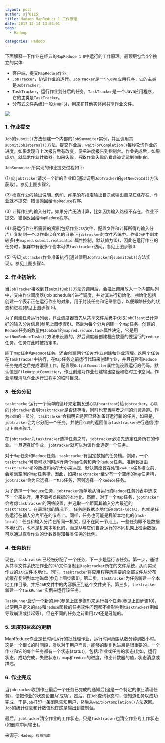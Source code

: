 ```yaml
---
layout: post
author: sjf0115
title: Hadoop MapReduce 1 工作原理
date: 2017-12-14 13:03:01
tags:
  - Hadoop

categories: Hadoop
---
```


下面解释一下作业在经典的`MapReduce 1.0`中运行的工作原理。最顶层包含4个独立的实体:

- 客户端，提交`MapReduce`作业。
- `JobTracker`，协调作业的运行。`JobTracker`是一个Java应用程序，它的主类是`JobTracker`。
- `TaskTracker`，运行作业划分后的任务。`TaskTracker`是一个Java应用程序，它的主类是`TaskTracker`。
- 分布式文件系统(一般为`HDFS`)，用来在其他实体间共享作业文件。

![](https://github.com/sjf0115/PubLearnNotes/blob/master/image/Hadoop/Hadoop%20MapReduce1.0%20%E5%B7%A5%E4%BD%9C%E5%8E%9F%E7%90%86-1.png?raw=true)

### 1. 作业提交

`Job`的`submit()`方法创建一个内部的`JobSunmmiter`实例，并且调用其`submitJobInternal()`方法。提交作业后，`waitForCompletion()`每秒轮询作业的进度，如果发现自上次报告后有改变，便把进度报告到控制台。作业完成后，如果成功，就显示作业计数器。如果失败，导致作业失败的错误被记录到控制台。

`JobSunmmiter`所实现的作业提交过程如下:

(1) 向`jobtracker`请求一个新的作业ID(通过调用`JobTracker`的`getNewJobId()`方法获取）。参见上图步骤2。

(2) 检查作业的输出说明。例如，如果没有指定输出目录或输出目录已经存在，作业就不提交，错误抛回给`MapReduce`程序。

(3) 计算作业的输入分片。如果分片无法计算，比如因为输入路径不存在，作业不提交，错误返回给`MapReduce`程序。

(4) 将运行作业所需要的资源(包括作业`JAR`文件、配置文件和计算所得的输入分片）复制到一个以作业ID命名的目录下`jobtracker`的文件系统中。作业`JAR`中副本较多(由`mapred.submit.replication`属性控制，默认值为10)，因此在运行作业的任务时，集群中有很多个副本可供`tasktracker`访问。参见上图步骤3.

(5) 告知`jobtracker`作业准备执行(通过调用`JobTracker`的`submitJob()`方法实现)。参见上图步骤4.

### 2. 作业初始化

当`JobTracker`接收到其`submitJob()`方法的调用后，会把此调用放入一个内部队列中，交由作业调度器(job scheduler)进行调度，并对其进行初始化。初始化包括创建一个表示正在运行作业的对象，用于封装任务和记录信息，以便跟踪任务的状态和进程(参见上图步骤 5)。

为了创建任务运行列表，作业调度器首先从共享文件系统中获取`JobClient`已计算好的输入分片信息(参见上图步骤6)。然后为每个分片创建一个`Map`任务。创建的`Reduce`任务的数量由`JobConf`的`mapred.reduce.task`属性决定，它是用`setNumReduceTasks()`方法来设置的，然后调度器创建相应数量的要运行的`reduce`任务。任务在此时被指定ID。

除了`Map`任务和`Reduce`任务，还会创建两个任务:作业创建和作业清理。这两个任务在`TaskTracker`中执行，在`Map`任务之前运行代码来创建作业，并且在所有`Reduce`任务完成之后完成清理工作。配置项`OutputCommitter`属性能设置运行的代码。默认值是`FileOutputCommitter`。作业创建为作业创建输出路径和临时工作空间。作业清理清除作业运行过程中的临时目录。

### 3. 任务分配

`tasktracker`运行一个简单的循环来定期发送`心跳`(`heartbeat`)给`jobtracker`。`心跳`向`jobtracker`表明`tasktracker`是否还存活，同时也充当两者之间的消息通道。作为`心跳`的一部分，`tasktracker`会指明它是否已经准备好运行新的任务，如果是，`jobtracker`会为它分配一个任务，并使用`心跳`的返回值与`tasktracker`进行通信(参见上图步骤7)。

在`jobtracker`为`tasktracker`选择任务之前，`jobtracker`必须先选定任务所在的作业。一旦选择好作业，`jobtracker`就可以为该作业选定一个任务。

对于`Map`任务和`Reduce`任务，`tasktracker`有固定数据的任务槽。例如，一个`tasktracker`可能可以同时运行两个`Map`任务和两个`Reduce`任务。准确数据由`tasktracker`核的数据和内存大小来决定。默认调度器在处理`Reduce`任务槽之前，会填满空闲的`Map`任务槽，因此，如果`tasktracker`至少有一个空闲的`Map`任务槽，`jobtracker`会为它选择一个`Map`任务，否则选择一个`Reduce`任务。

为了选择一个`Reduce`任务，`jobtracker`简单地从待运行的`Reduce`任务列表中选取下一个来执行，用不着考虑数据的本地化。然而，对于一个`Map`任务，`jobtracker`会考虑`tasktracker`的网络设置，并选取一个距离其输入分片最近的`tasktracker`。在最理想的情况下， 任务是数据本地化的(`data-local`)，也就是任务运行在输入分片所在的节点上。同样，任务也可能是机架本地化的(`rack-local`)：任务和输入分片在所同一机架，但不在同一节点上。一些任务即不是数据本地化的，也不是机架本地化的，而是从与它们自身运行的不同机架上检索数据。可以通过查看作业的计数器得知每类任务的比例。

### 4. 任务执行

现在，`tasktracker`已经被分配了一个任务，下一步是运行该任务。第一步，通过从共享文件系统把作业的`JAR`文件复制到`tasktracker`所在的文件系统，从而实现作业的`JAR`文件本地化。同时，`tasktracker`将应用程序所需要的全部文件从分布式缓存复制到本地磁盘(参见上图步骤8)。第二步，`tasktracker`为任务新建一个本地工作目录，并把`JAR`文件中的内容解压到这个文件夹下。第三步，`tasktracker`新建一个`TaskRunner`实例来运行该任务。

`TaskRunner`启动一个新的`JVM`(参见上图步骤9)来运行每个任务(参见上图步骤10)，以便用户定义的`map`和`reduce`函数的任务软件问题都不会影响到`tasktracker`(例如导致崩溃或挂起等）。但在不同的任务之前重用`JVM`还是可能的。

### 5. 进度和状态的更新

MapReduce作业是长时间运行的批处理作业，运行时间范围从数分钟到数小时。这是一个很长的时间段，所以对于用户而言，能够的制作也进展是很重要的。一个作业和它的每个任务都有一个状态(status)，包括:作业或任务的状态(比如，运行状态，成功完成，失败状态)，`map`和`reduce`的进度，作业计数器的值，状态消息或描述。

### 6. 作业完成

当`jobtracker`收到作业最后一个任务已完成的通知后(这是一个特定的作业清理任务)，便把作业的状态设置为'成功'。然后，在`Job`查询状态时，便知道任务以成功完成，于是`Job`打印一条消息告知用户，然后从`waitForCompletion()`方法返回。`Job`的统计信息和计数值也在这是输出到控制台。

最后，`jobtracker`清空作业的工作状态，只是`tasktracker`也清空作业的工作状态(如删除中间输出)。







































来源于: `Hadoop 权威指南`
